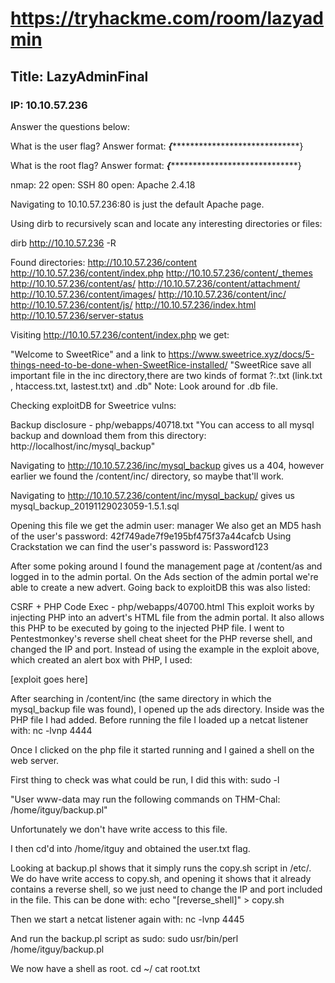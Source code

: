 # https://tryhackme.com/room/lazyadmin
## Title: LazyAdminFinal
### IP: 10.10.57.236

Answer the questions below:

What is the user flag?
Answer format: ***{********************************}

What is the root flag?
Answer format: ***{********************************}


nmap:
22 open: SSH
80 open: Apache 2.4.18

Navigating to 10.10.57.236:80 is just the default Apache page.

Using dirb to recursively scan and locate any interesting directories or files:

dirb http://10.10.57.236 -R

Found directories:
http://10.10.57.236/content
  http://10.10.57.236/content/index.php
  http://10.10.57.236/content/_themes
  http://10.10.57.236/content/as/
  http://10.10.57.236/content/attachment/
  http://10.10.57.236/content/images/
  http://10.10.57.236/content/inc/
  http://10.10.57.236/content/js/
http://10.10.57.236/index.html
http://10.10.57.236/server-status

Visiting http://10.10.57.236/content/index.php we get:

"Welcome to SweetRice" and a link to https://www.sweetrice.xyz/docs/5-things-need-to-be-done-when-SweetRice-installed/
"SweetRice save all important file in the inc directory,there are two kinds of format ?:.txt (link.txt , htaccess.txt, lastest.txt) and .db"
Note: Look around for .db file.
  
Checking exploitDB for Sweetrice vulns:

Backup disclosure - php/webapps/40718.txt
"You can access to all mysql backup and download them from this directory: http://localhost/inc/mysql_backup"

Navigating to http://10.10.57.236/inc/mysql_backup gives us a 404, however earlier we found the /content/inc/ directory, so maybe that'll work.

Navigating to http://10.10.57.236/content/inc/mysql_backup/ gives us mysql_backup_20191129023059-1.5.1.sql

Opening this file we get the admin user: manager
We also get an MD5 hash of the user's password: 42f749ade7f9e195bf475f37a44cafcb
Using Crackstation we can find the user's password is: Password123

After some poking around I found the management page at /content/as and logged in to the admin portal.
On the Ads section of the admin portal we're able to create a new advert. Going back to exploitDB this was also listed:

CSRF + PHP Code Exec - php/webapps/40700.html
This exploit works by injecting PHP into an advert's HTML file from the admin portal. It also allows this PHP to be executed by going to the injected PHP file.
I went to Pentestmonkey's reverse shell cheat sheet for the PHP reverse shell, and changed the IP and port.
Instead of using the example in the exploit above, which created an alert box with PHP, I used:
<html>
<body>
[exploit goes here]
</body>
</html>

After searching in /content/inc (the same directory in which the mysql_backup file was found), I opened up the ads directory.
Inside was the PHP file I had added.
Before running the file I loaded up a netcat listener with:
nc -lvnp 4444

Once I clicked on the php file it started running and I gained a shell on the web server.

First thing to check was what could be run, I did this with:
sudo -l

"User www-data may run the following commands on THM-Chal:
  /home/itguy/backup.pl"
  
Unfortunately we don't have write access to this file.
 
I then cd'd into /home/itguy and obtained the user.txt flag.

Looking at backup.pl shows that it simply runs the copy.sh script in /etc/.
We do have write access to copy.sh, and opening it shows that it already contains a reverse shell, so we just need to change the IP and port included in the file.
This can be done with:
echo "[reverse_shell]" > copy.sh

Then we start a netcat listener again with:
nc -lvnp 4445

And run the backup.pl script as sudo:
sudo usr/bin/perl /home/itguy/backup.pl

We now have a shell as root.
cd ~/
cat root.txt
